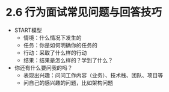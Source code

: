# 2.6 行为面试常见问题与回答技巧

- START模型
	- 情境：什么情况下发生的
	- 任务：你是如何明确你的任务的
	- 行动：采取了什么样的行动
	- 结果：结果是怎么样的？学到了什么？
- 你还有什么要问我的吗？
	- 表现出兴趣：问问工作内容（业务）、技术栈、团队、项目等
	- 问自己的感兴趣的问题，比如架构问题  